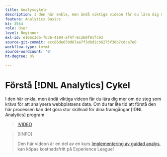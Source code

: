 ```yaml
---
title: Analyscykeln
description: I den här enkla, men ändå viktiga videon får du lära dig mer om de steg som krävs för att analysera webbplatsens data. Om du tar lite tid på dig att förstå den här processen kan det göra stor skillnad i hur bra Analytics-programmet är.
feature: Analytics Basics
kt: 3564
role: User
level: Beginner
exl-id: e106c36b-f636-4194-af4f-8c260f91fc93
source-git-commit: ecc86de650d87aa7f3d8d1cb6275f38b7cdca7e0
workflow-type: tm+mt
source-wordcount: '0'
ht-degree: 0%

---
```


# Förstå [!DNL Analytics] Cykel

I den här enkla, men ändå viktiga videon får du lära dig mer om de steg som krävs för att analysera webbplatsens data. Om du tar lite tid att förstå den här processen kan det göra stor skillnad för dina framgångar [!DNL Analytics] program.

>[!VIDEO](https://video.tv.adobe.com/v/28950/?quality=12&learn=on)

>[!INFO]
>
> Den här videon är en del av en kurs [Implementering av guidad analys](https://experienceleague.adobe.com/?recommended=Analytics-D-1-2019.1), kan köpas kostnadsfritt på Experience League!